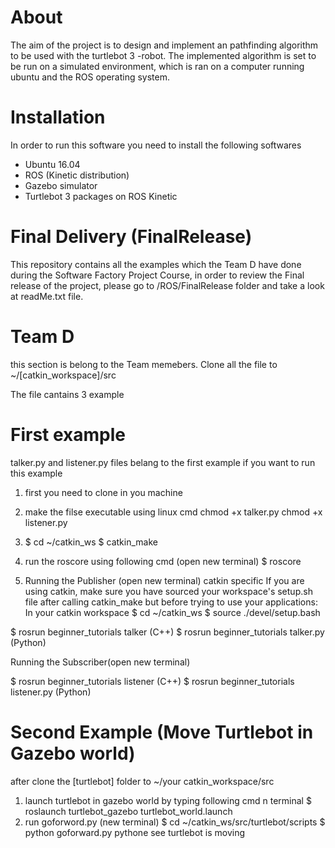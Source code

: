 # About
The aim of the project is to design and implement an  pathfinding algorithm to be used with the turtlebot 3 -robot. The implemented algorithm is set to be run on a simulated environment, which is ran on a computer running ubuntu and the ROS operating system.

# Installation 
In order to run this software you need to install the following softwares
- Ubuntu 16.04
- ROS (Kinetic distribution)
- Gazebo simulator 
- Turtlebot 3 packages on ROS Kinetic

# Final Delivery (FinalRelease)
This repository contains all the examples which the Team D have done during the Software Factory Project Course, in order to review the Final release of the project, please go to /ROS/FinalRelease  folder and take a look at readMe.txt file.

# Team D
this section is belong to the Team memebers.
Clone all the file to ~/[catkin_workspace]/src

The file cantains 3 example

# First example
 talker.py and listener.py files belang to the first example if you want to run this example 
 
 1. first you need to clone in you machine
 
 2. make the filse executable using linux cmd 
   chmod +x talker.py
   chmod +x listener.py
   
 3. $ cd ~/catkin_ws
    $ catkin_make
    
 4. run the roscore using following cmd (open new terminal)
 $ roscore
 
 5. Running the Publisher (open new terminal)
  catkin specific If you are using catkin, make sure you have sourced your workspace's setup.sh file after calling catkin_make but  before trying to use your applications: 
 In your catkin workspace
$ cd ~/catkin_ws
$ source ./devel/setup.bash
 
 $ rosrun beginner_tutorials talker      (C++)
$ rosrun beginner_tutorials talker.py   (Python) 

Running the Subscriber(open new terminal)

$ rosrun beginner_tutorials listener     (C++)
$ rosrun beginner_tutorials listener.py  (Python) 
 
 
 # Second Example (Move Turtlebot in Gazebo world)
 after clone the [turtlebot] folder  to ~/your catkin_workspace/src
 1. launch turtlebot in gazebo world by typing following cmd n terminal 
   $ roslaunch turtlebot_gazebo turtlebot_world.launch
 2. run goforword.py (new terminal)
    $ cd ~/catkin_ws/src/turtlebot/scripts
    $ python goforward.py
    pythone
 see turtlebot is moving
